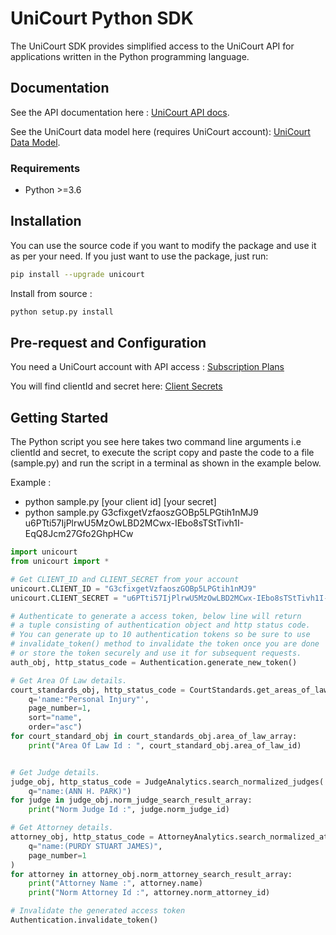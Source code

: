 # UniCourt Python SDK
The UniCourt SDK provides simplified access to the UniCourt API for applications written in the Python programming language.


## Documentation

See the API documentation here : [UniCourt API docs](https://docs.unicourt.com/direct-links/download-api-specification).

See the UniCourt data model here (requires UniCourt account): [UniCourt Data Model](https://docs.unicourt.com/enterpriseapi/unicourt_data_model_ui).

### Requirements

-   Python >=3.6

## Installation
You can use the source code if you want to modify the package and use it as per your need. If you just want to use the package, just run:
```sh
pip install --upgrade unicourt
```

Install from source :

```sh
python setup.py install
```

## Pre-request and Configuration
You need a UniCourt account with API access :  [Subscription Plans](https://unicourt.com/pricing)

You will find clientId and secret here: [Client Secrets](https://app.unicourt.com/developers/enterpriseAPI)

## Getting Started
The Python script you see here takes two command line arguments i.e clientId and secret, to execute the script copy and paste the code to a file (sample.py) and run the script in a terminal as shown in the example below.

Example : 
- python sample.py [your client id] [your secret]
- python sample.py G3cfixgetVzfaoszGOBp5LPGtih1nMJ9 u6PTti57IjPlrwU5MzOwLBD2MCwx-IEbo8sTStTivh1I-EqQ8Jcm27Gfo2GhpHCw

```python
import unicourt
from unicourt import *

# Get CLIENT_ID and CLIENT_SECRET from your account
unicourt.CLIENT_ID = "G3cfixgetVzfaoszGOBp5LPGtih1nMJ9"
unicourt.CLIENT_SECRET = "u6PTti57IjPlrwU5MzOwLBD2MCwx-IEbo8sTStTivh1I-EqQ8Jcm27Gfo2GhpHCw"

# Authenticate to generate a access token, below line will return
# a tuple consisting of authentication object and http status code.
# You can generate up to 10 authentication tokens so be sure to use
# invalidate_token() method to invalidate the token once you are done
# or store the token securely and use it for subsequent requests.
auth_obj, http_status_code = Authentication.generate_new_token()

# Get Area Of Law details.
court_standards_obj, http_status_code = CourtStandards.get_areas_of_law(
    q='name:"Personal Injury"',
    page_number=1,
    sort="name",
    order="asc")
for court_standard_obj in court_standards_obj.area_of_law_array:
    print("Area Of Law Id : ", court_standard_obj.area_of_law_id)


# Get Judge details.
judge_obj, http_status_code = JudgeAnalytics.search_normalized_judges(
    q="name:(ANN H. PARK)")
for judge in judge_obj.norm_judge_search_result_array:
    print("Norm Judge Id :", judge.norm_judge_id)

# Get Attorney details.
attorney_obj, http_status_code = AttorneyAnalytics.search_normalized_attorneys(
    q="name:(PURDY STUART JAMES)",
    page_number=1
)
for attorney in attorney_obj.norm_attorney_search_result_array:
    print("Attorney Name :", attorney.name)
    print("Norm Attorney Id :", attorney.norm_attorney_id)

# Invalidate the generated access token
Authentication.invalidate_token()


```
